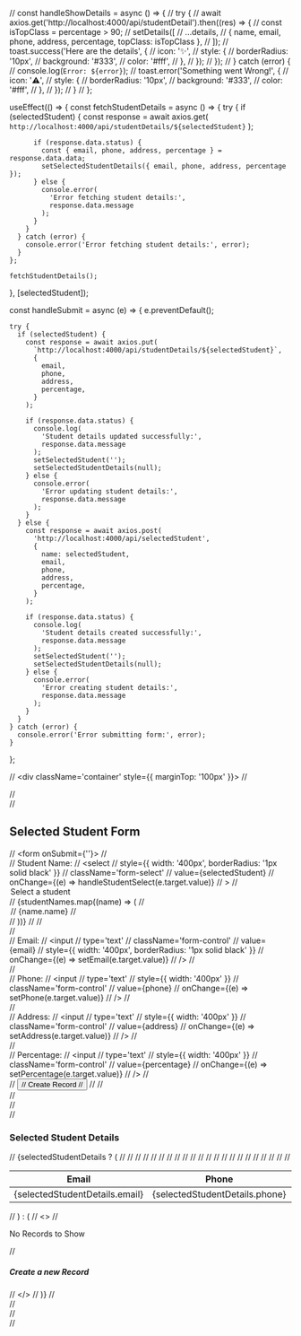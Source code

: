 // const handleShowDetails = async () => {
// try {
// await axios.get('http://localhost:4000/api/studentDetail').then((res) => {
// const isTopClass = percentage > 90;
// setDetails([
// ...details,
// { name, email, phone, address, percentage, topClass: isTopClass },
// ]);
// toast.success('Here are the details', {
// icon: '✨',
// style: {
// borderRadius: '10px',
// background: '#333',
// color: '#fff',
// },
// });
// });
// } catch (error) {
// console.log(`Error: ${error}`);
// toast.error('Something went Wrong!', {
// icon: '⚠️',
// style: {
// borderRadius: '10px',
// background: '#333',
// color: '#fff',
// },
// });
// }
// };

useEffect(() => {
const fetchStudentDetails = async () => {
try {
if (selectedStudent) {
const response = await axios.get(
`http://localhost:4000/api/studentDetails/${selectedStudent}`
);

          if (response.data.status) {
            const { email, phone, address, percentage } = response.data.data;
            setSelectedStudentDetails({ email, phone, address, percentage });
          } else {
            console.error(
              'Error fetching student details:',
              response.data.message
            );
          }
        }
      } catch (error) {
        console.error('Error fetching student details:', error);
      }
    };

    fetchStudentDetails();

}, [selectedStudent]);

const handleSubmit = async (e) => {
e.preventDefault();

    try {
      if (selectedStudent) {
        const response = await axios.put(
          `http://localhost:4000/api/studentDetails/${selectedStudent}`,
          {
            email,
            phone,
            address,
            percentage,
          }
        );

        if (response.data.status) {
          console.log(
            'Student details updated successfully:',
            response.data.message
          );
          setSelectedStudent('');
          setSelectedStudentDetails(null);
        } else {
          console.error(
            'Error updating student details:',
            response.data.message
          );
        }
      } else {
        const response = await axios.post(
          'http://localhost:4000/api/selectedStudent',
          {
            name: selectedStudent,
            email,
            phone,
            address,
            percentage,
          }
        );

        if (response.data.status) {
          console.log(
            'Student details created successfully:',
            response.data.message
          );
          setSelectedStudent('');
          setSelectedStudentDetails(null);
        } else {
          console.error(
            'Error creating student details:',
            response.data.message
          );
        }
      }
    } catch (error) {
      console.error('Error submitting form:', error);
    }

};

// <div className='container' style={{ marginTop: '100px' }}>
// <div className='row'>
// <div className='col-md-6'>
// <h2 className='mb-4'>Selected Student Form</h2>
// <form onSubmit={''}>
// <div className='mb-3'>
// <label className='form-label'>Student Name:</label>
// <select
// style={{ width: '400px', borderRadius: '1px solid black' }}
// className='form-select'
// value={selectedStudent}
// onChange={(e) => handleStudentSelect(e.target.value)}
// >
// <option value=''>Select a student</option>
// {studentNames.map((name) => (
// <option key={name._id} value={name._id}>
// {name.name}
// </option>
// ))}
// </select>
// </div>
// <div className='mb-3'>
// <label className='form-label'>Email:</label>
// <input
// type='text'
// className='form-control'
// value={email}
// style={{ width: '400px', borderRadius: '1px solid black' }}
// onChange={(e) => setEmail(e.target.value)}
// />
// </div>
// <div className='mb-3'>
// <label className='form-label'>Phone:</label>
// <input
// type='text'
// style={{ width: '400px' }}
// className='form-control'
// value={phone}
// onChange={(e) => setPhone(e.target.value)}
// />
// </div>
// <div className='mb-3'>
// <label className='form-label'>Address:</label>
// <input
// type='text'
// style={{ width: '400px' }}
// className='form-control'
// value={address}
// onChange={(e) => setAddress(e.target.value)}
// />
// </div>
// <div className='mb-3'>
// <label className='form-label'>Percentage:</label>
// <input
// type='text'
// style={{ width: '400px' }}
// className='form-control'
// value={percentage}
// onChange={(e) => setPercentage(e.target.value)}
// />
// </div>
// <button type='submit' className='btn btn-primary'>
// Create Record
// </button>
// </form>
// </div>
// <div className='col-md-6 '>
// <div className='table-content text-center'>
// <h3>Selected Student Details</h3>
// {selectedStudentDetails ? (
// <table className='table table-bordered table-hover custom-table '>
// <thead className='text-start table-dark'>
// <tr>
// <th>Email</th>
// <th>Phone</th>
// <th>Address</th>
// <th>Percentage</th>
// <th>Edit</th>
// <th>Delete</th>
// </tr>
// </thead>
// <tbody>
// <tr className='text-start'>
// <td>{selectedStudentDetails.email}</td>
// <td>{selectedStudentDetails.phone}</td>
// <td>{selectedStudentDetails.address}</td>
// <td>{selectedStudentDetails.percentage}</td>
// <td>
// <FontAwesomeIcon icon={faEdit} />
// </td>
// <td>
// <FontAwesomeIcon icon={faTrash} color='red' />
// </td>
// </tr>
// </tbody>
// </table>
// ) : (
// <>
// <p>No Records to Show</p>
// <h5>Create a new Record</h5>
// </>
// )}
// </div>
// </div>
// </div>
// </div>
